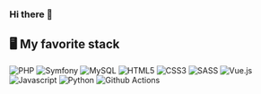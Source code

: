 ### Hi there 👋

<!--
**zeggriim2/zeggriim2** is a ✨ _special_ ✨ repository because its `README.md` (this file) appears on your GitHub profile.

Here are some ideas to get you started:

- 🔭 I’m currently working on ...
- 🌱 I’m currently learning ...
- 👯 I’m looking to collaborate on ...
- 🤔 I’m looking for help with ...
- 💬 Ask me about ...
- 📫 How to reach me: ...
- 😄 Pronouns: ...
- ⚡ Fun fact: ...
-->

## 🖥️ My favorite stack


![PHP](https://img.shields.io/badge/PHP-777BB3?style=for-the-badge&logo=php&logoColor=white)
![Symfony](https://img.shields.io/badge/Symfony-000000?style=for-the-badge&logo=symfony&logoColor=white)
![MySQL](https://img.shields.io/badge/MySQL-00758f?style=for-the-badge&logo=mysql&logoColor=white)
![HTML5](https://img.shields.io/badge/HTML5-e34c26?style=for-the-badge&logo=html5&logoColor=white)
![CSS3](https://img.shields.io/badge/CSS3-264de4?style=for-the-badge&logo=css3&logoColor=white)
![SASS](https://img.shields.io/badge/SASS-cd6799?style=for-the-badge&logo=sass&logoColor=white)
![Vue.js](https://img.shields.io/badge/vuejs-4FC08D?style=for-the-badge&logo=Vue.js&logoColor=white)
![Javascript](https://img.shields.io/badge/Javascript-f7df1e?style=for-the-badge&logo=javascript&logoColor=black)
![Python](https://img.shields.io/badge/Python-4B8BBE?style=for-the-badge&logo=python&logoColor=white)
![Github Actions](https://img.shields.io/badge/-Github_Actions-2088FF?style=for-the-badge&logo=github-actions&logoColor=white)
